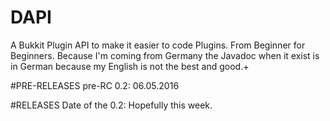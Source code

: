 # DAPI
A Bukkit Plugin API to make it easier to code Plugins.
From Beginner for Beginners.
Because I'm coming from Germany the Javadoc when it exist is in German because my English is not the best and good.+

#PRE-RELEASES
pre-RC 0.2: 06.05.2016 

#RELEASES
Date of the 0.2: Hopefully this week.
